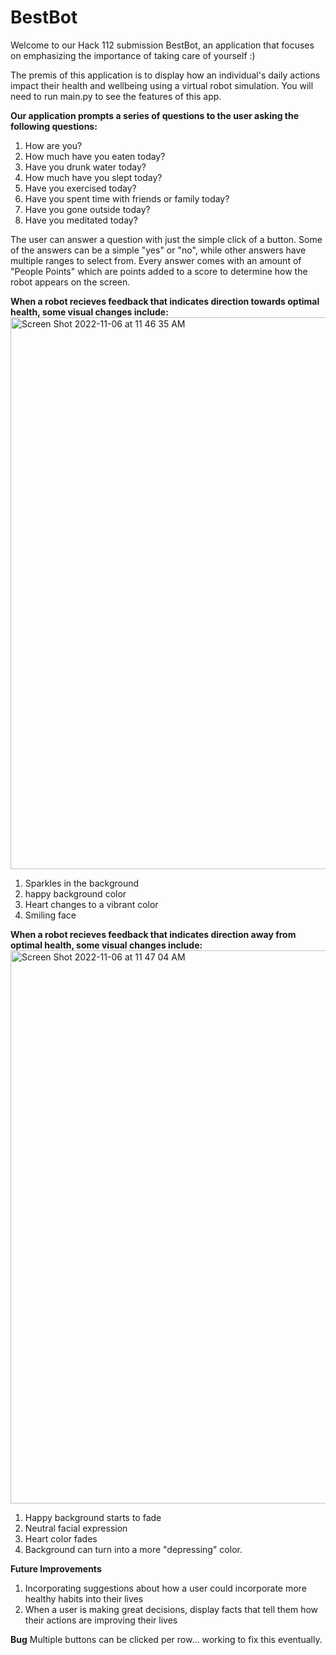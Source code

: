 <h1>BestBot</h1> 

Welcome to our Hack 112 submission BestBot, an application that focuses on emphasizing the importance of taking care of yourself :) 

The premis of this application is to display how an individual's daily actions impact their health and wellbeing using a virtual robot simulation. You will need to run main.py to see the features of this app.

**Our application prompts a series of questions to the user asking the following questions:**
1. How are you?
2. How much have you eaten today?
3. Have you drunk water today?
4. How much have you slept today?
5. Have you exercised today?
6. Have you spent time with friends or family today?
7. Have you gone outside today?
8. Have you meditated today?

The user can answer a question with just the simple click of a button. Some of the answers can be a simple "yes" or "no", while other answers have multiple ranges to select from. Every answer comes with an amount of "People Points" which are points added to a score to determine how the robot appears on the screen.

**When a robot recieves feedback that indicates direction towards optimal health, some visual changes include:**
<img width="883" alt="Screen Shot 2022-11-06 at 11 46 35 AM" src="https://user-images.githubusercontent.com/62809119/200183455-e5791460-3e39-4146-b3e6-9d4ac8fc9644.png">
1. Sparkles in the background
2. happy background color
3. Heart changes to a vibrant color
4. Smiling face 

**When a robot recieves feedback that indicates direction away from optimal health, some visual changes include:**
<img width="885" alt="Screen Shot 2022-11-06 at 11 47 04 AM" src="https://user-images.githubusercontent.com/62809119/200183480-b5bc37b6-ad2d-4066-87a7-457370d07396.png">
1. Happy background starts to fade
2. Neutral facial expression
3. Heart color fades
4. Background can turn into a more "depressing" color.

**Future Improvements**
1. Incorporating suggestions about how a user could incorporate more healthy habits into their lives
2. When a user is making great decisions, display facts that tell them how their actions are improving their lives

**Bug**
Multiple buttons can be clicked per row... working to fix this eventually.

